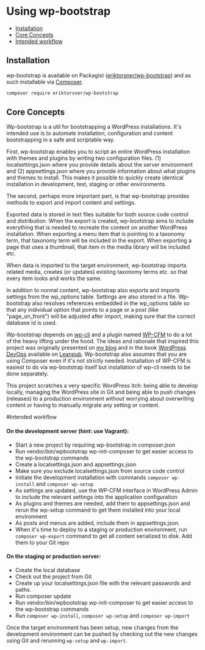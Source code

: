 # Using wp-bootstrap

- [Installation](#installation)
- [Core Concepts](#core-concepts)
- [Intended workflow](#intended-workflow)


## Installation

wp-bootstrap is available on Packagist ([eriktorsner/wp-bootstrap](https://packagist.org/packages/eriktorsner/wp-bootstrap))
and as such installable via [Composer](http://getcomposer.org/).

```bash
composer require eriktorsner/wp-bootstrap
```

## Core Concepts

Wp-bootstrap is a util for bootstrapping a WordPress installations. It's intended use is to automate installation, configuration and content bootstrapping in a safe and scriptable way.

First, wp-bootstrap enables you to script an entire WordPress installation with themes and plugins by writing two configuration files. (1) localsettings.json where you provide details about the server environment and (2) appsettings.json where you provide information about what plugins and themes to install. This makes it possible to quickly create identical installation in development, test, staging or other environments.

The second, perhaps more important part, is that wp-bootstrap provides methods to export and import content and settings.

Exported data is stored in text files suitable for both source code control and distribution. When the export is created, wp-bootstrap aims to include everything that is needed to recreate the content on another WordPress installation. When exporting a menu item that is pointing to a taxonomy term, that taxonomy term will be included in the export. When exporting a page that uses a thumbnail, that item in the media library will be included etc.

When data is imported to the target environment, wp-bootstrap imports related media, creates (or updates) existing taxonomy terms etc. so that every item looks and works the same.

In addition to normal content, wp-bootstrap also exports and imports settings from the wp_options table. Settings are also stored in a file. Wp-bootstrap also resolves references embedded in the wp_options table so that any individual option that points to a page or a post (like "page_on_front") will be adjusted after import, making sure that the correct database id is used.

Wp-bootstrap depends on [wp-cli](http://wp-cli.org/) and a plugin named [WP-CFM](https://wordpress.org/plugins/wp-cfm/) to do a lot of the heavy lifting under the hood. The ideas and rationale that inspired this project was originally presented on [my blog](http://wpessentials.io/blog) and  in the book [WordPress DevOps](https://leanpub.com/wordpressdevops) available on [Leanpub](https://leanpub.com/wordpressdevops).  Wp-bootstrap also assumes that you are using Composer even if it's not strictly needed. Installation of WP-CFM is easiest to do via wp-bootstrap itself but installation of wp-cli needs to be done separately.

This project scratches a very specific WordPress itch: being able to develop locally, managing the WordPress site in Git and being able to push changes (releases) to a production environment without worrying about overwriting content or having to manually migrate any setting or content.

#Intended workflow

#### On the development server (hint: use Vagrant):

 - Start a new project by requiring wp-bootstrap in composer.json
 - Run vendor/bin/wpbootstrap wp-init-composer to get easier access to the wp-bootstrap commands
 - Create a localsettings.json and appsettings.json
 - Make sure you exclude localsettings.json from source code control
 - Initiate the development installation with commands `composer wp-install` and `composer wp-setup`
 - As settings are updated, use the WP-CFM interface in WordPress Admin to include the relevant settings into the application configuration
 - As plugins and themes are needed, add them to appsettings.json and rerun the wp-setup command to get them installed into your local environment
 - As posts and menus are added, include them in appsettings.json.
 - When it's time to deploy to a staging or production environment, run `composer wp-export` command to get all content serialized to disk. Add them to your Git repo

#### On the staging or production server:

  - Create the local database
  - Check out the project from Git
  - Create up your localsettings.json file with the relevant passwords and paths.
  - Run composer update
  - Run vendor/bin/wpbootstrap wp-init-composer to get easier access to the wp-bootstrap commands
  - Run `composer wp-install`, `composer wp-setup` and `composer wp-import`

Once the target environment has been setup, new changes from the development environment can be pushed by checking out the new changes using Git and rerunning `wp-setup` and `wp-import`.

